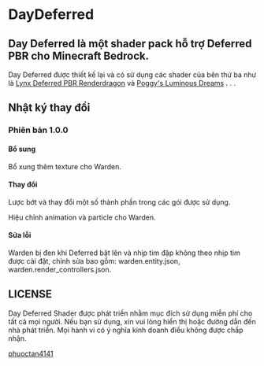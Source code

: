 # DayDeferred
 
## Day Deferred là một shader pack hỗ trợ Deferred PBR cho Minecraft Bedrock.

Day Deferred được thiết kế lại và có sử dụng các shader của bên thứ ba như là [Lynx Deferred PBR Renderdragon](https://mcpedl.com/lynx-deferred-pbr/) và [Poggy's Luminous Dreams](https://mcpedl.com/poggy-s-luminous-dreams-deferred-renderer-shader-pack-beta/) . . .

## Nhật ký thay đổi

### Phiên bản 1.0.0

#### Bổ sung

Bổ xung thêm texture cho Warden.

#### Thay đổi

Lược bớt và thay đổi một số thành phần trong các gói được sử dụng.

Hiệu chỉnh animation và particle cho Warden.

#### Sửa lỗi

Warden bị đen khi Deferred bật lên và nhịp tim đập không theo nhịp tim được cài đặt, chỉnh sửa bao gồm: warden.entity.json, warden.render_controllers.json.

## LICENSE

Day Deferred Shader được phát triển nhằm mục đích sử dụng miễn phí cho tất cả mọi người. Nếu bạn sử dụng, xin vui lòng hiển thị hoặc đường dẫn đến nhà phát triển. Mọi hành vi có ý nghĩa kinh doanh điều không được chấp nhận.

[phuoctan4141](https://github.com/phuoctan4141/)